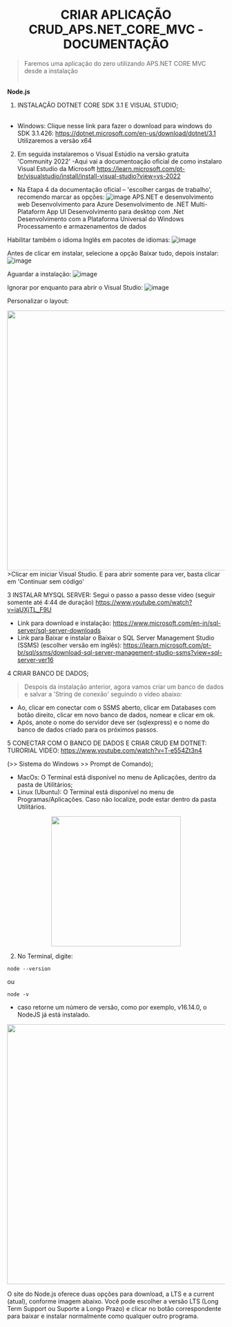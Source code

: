 <h1 align="center">CRIAR APLICAÇÃO CRUD_APS.NET_CORE_MVC - DOCUMENTAÇÃO</h1>

>Faremos uma aplicação do zero utilizando APS.NET CORE MVC desde a instalação <br><br>

**Node.js**
1. INSTALAÇÃO DOTNET CORE SDK 3.1 E VISUAL STUDIO;<br><br>
- Windows: Clique nesse link para fazer o download para windows do SDK 3.1.426: https://dotnet.microsoft.com/en-us/download/dotnet/3.1  
Utilizaremos a versão x64
2. Em seguida instalaremos o Visual Estúdio na versão gratuita 'Community 2022'
-Aqui vai a documentoação oficial de como instalaro Visual Estudio da Microsoft https://learn.microsoft.com/pt-br/visualstudio/install/install-visual-studio?view=vs-2022 
- Na Etapa 4 da documentação oficial – 'escolher cargas de trabalho', recomendo marcar as opções: 
![image](https://github.com/realTiagoJames/CRUD_APS.NET_CORE_MVC/assets/65187931/d2c18202-534d-43a1-a18a-9f78ff6eb4a0)
APS.NET e desenvolvimento web
Desenvolvimento para Azure
Desenvolvimento de .NET Multi-Plataform App UI
Desenvolvimento para desktop com .Net
Desenvolvimento com a Plataforma Universal do Windows
Processamento e armazenamentos de dados

Habilitar também o idioma Inglês em pacotes de idiomas:
![image](https://github.com/realTiagoJames/CRUD_APS.NET_CORE_MVC/assets/65187931/ed0cdd05-5c43-4f28-885b-7909f641ed60)

Antes de clicar em instalar, selecione a opção Baixar tudo, depois instalar:
![image](https://github.com/realTiagoJames/CRUD_APS.NET_CORE_MVC/assets/65187931/19a658b1-2ba4-4d3c-afc0-d0926497002b)

Aguardar a instalação:
![image](https://github.com/realTiagoJames/CRUD_APS.NET_CORE_MVC/assets/65187931/abe7d315-40f8-4544-a5cb-3d25807ac26d)

Ignorar por enquanto para abrir o Visual Studio:
![image](https://github.com/realTiagoJames/CRUD_APS.NET_CORE_MVC/assets/65187931/d4752494-eeb1-464a-b392-645f0fbe71ce)

Personalizar o layout: <br>
<div align="center">
 <img src="https://github.com/realTiagoJames/CRUD_APS.NET_CORE_MVC/assets/65187931/c7949d55-087d-4637-b889-6f3888ac5aae" width="600" />
</div>
>Clicar em iniciar Visual Studio. E para abrir somente para ver, basta clicar em 'Continuar sem código'  

3 INSTALAR MYSQL SERVER:
Segui o passo a passo desse vídeo (seguir somente até 4:44 de duração) https://www.youtube.com/watch?v=iaUXjTL_F9U
- Link para download e instalação: https://www.microsoft.com/en-in/sql-server/sql-server-downloads
- Link para Baixar e instalar o Baixar o SQL Server Management Studio (SSMS) (escolher versão em inglês): https://learn.microsoft.com/pt-br/sql/ssms/download-sql-server-management-studio-ssms?view=sql-server-ver16

4 CRIAR BANCO DE DADOS;
> Despois da instalação anterior, agora vamos criar um banco de dados e salvar a 'String de conexão' seguindo o vídeo abaixo:
- Ao, clicar em conectar com o SSMS aberto, clicar em Databases com botão direito, clicar em novo banco de dados, nomear e clicar em ok.
- Após, anote o nome do servidor deve ser (sqlexpress) e o nome do banco de dados criado para os próximos passos. 

5 CONECTAR COM O BANCO DE DADOS E CRIAR CRUD EM DOTNET:
TURORIAL VIDEO: https://www.youtube.com/watch?v=T-e554Zt3n4










(>> Sistema do Windows >> Prompt de Comando);
- MacOs: O Terminal está disponível no menu de Aplicações, dentro da pasta de Utilitários;
- Linux (Ubuntu): O Terminal está disponível no menu de Programas/Aplicações. Caso não localize, pode estar dentro da pasta Utilitários.



<div align="center">
 <img src="https://github.com/realTiagoJames/Node.JS_API_Rest_com_Express_e_MongoDB_Documentation/assets/65187931/0315191f-7cbf-4da3-8969-f2746095b704" width="300" />
</div>

2. No Terminal, digite:
```
node --version
```
 ou 
```
node -v
``` 
- caso retorne um número de versão, como por exemplo, v16.14.0, o NodeJS já está instalado.
<div align="center">
 <img src="https://github.com/realTiagoJames/Node.JS_API_Rest_com_Express_e_MongoDB_Documentation/assets/65187931/051e65a9-9fef-49fe-9936-9cb23169d9b9" width="600" />
</div>

O site do Node.js oferece duas opções para download, a LTS e a current (atual), conforme imagem abaixo. Você pode escolher a versão LTS (Long Term Support ou Suporte a Longo Prazo) e clicar no botão correspondente para baixar e instalar normalmente como qualquer outro programa.
